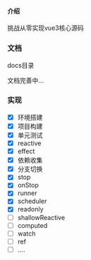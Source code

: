 ####  介绍

挑战从零实现vue3核心源码


### 文档
docs目录

文档完善中...

### 实现
- [X] 环境搭建
- [X] 项目构建
- [X] 单元测试
- [X] reactive
- [X] effect
- [X] 依赖收集
- [X] 分支切换
- [X] stop
- [X] onStop
- [X] runner
- [X] scheduler
- [X] readonly
- [ ] shallowReactive
- [ ] computed
- [ ] watch
- [ ] ref
- [ ] ....